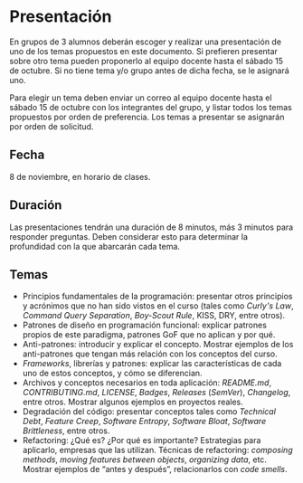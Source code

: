 # Presentación

En grupos de 3 alumnos deberán escoger y realizar una presentación de uno de los temas propuestos en este documento. Si prefieren presentar sobre otro tema pueden proponerlo al equipo docente hasta el sábado 15 de octubre. Si no tiene tema y/o grupo antes de dicha fecha, se le asignará uno.

Para elegir un tema deben enviar un correo al equipo docente hasta el sábado 15 de octubre con los integrantes del grupo, y listar todos los temas propuestos por orden de preferencia. Los temas a presentar se asignarán por orden de solicitud.

## Fecha

8 de noviembre, en horario de clases.

## Duración

Las presentaciones tendrán una duración de 8 minutos, más 3 minutos para responder preguntas. Deben considerar esto para determinar la profundidad con la que abarcarán cada tema.

## Temas

- Principios fundamentales de la programación: presentar otros principios y acrónimos que no han sido vistos en el curso (tales como _Curly's Law_, _Command Query Separation_, _Boy-Scout Rule_, KISS, DRY, entre otros).
- Patrones de diseño en programación funcional: explicar patrones propios de este paradigma, patrones GoF que no aplican y por qué.
- Anti-patrones: introducir y explicar el concepto. Mostrar ejemplos de los anti-patrones que tengan más relación con los conceptos del curso.
- _Frameworks_, librerías y patrones: explicar las características de cada uno de estos conceptos, y cómo se diferencian.
- Archivos y conceptos necesarios en toda aplicación: _README.md_, _CONTRIBUTING.md_, _LICENSE_, _Badges_, _Releases_ (_SemVer_), _Changelog_, entre otros. Mostrar algunos ejemplos en proyectos reales.
- Degradación del código: presentar conceptos tales como _Technical Debt_, _Feature Creep_, _Software Entropy_, _Software Bloat_, _Software Brittleness_, entre otros.
- Refactoring: ¿Qué es? ¿Por qué es importante? Estrategias para aplicarlo, empresas que las utilizan. Técnicas de refactoring: _composing methods_, _moving features between objects_, _organizing data_, etc. Mostrar ejemplos de “antes y después”, relacionarlos con _code smells_.
